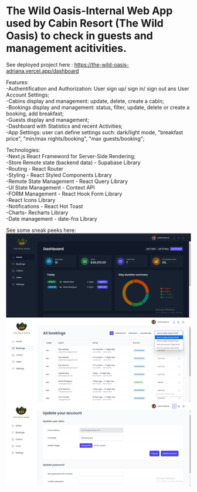 # The Wild Oasis-Internal Web App used by Cabin Resort (The Wild Oasis) to check in guests and management acitivities. </br>

See deployed project here : https://the-wild-oasis-adriana.vercel.app/dashboard

Features: </br>
-Authentification and Authorization: User sign up/ sign in/ sign out ans User Account Settings; </br>
-Cabins display and management: update, delete, create a cabin; </br>
-Bookings display and management: status, filter, update, delete or create a booking, add breakfast; </br>
-Guests display and management;</br>
-Dashboard with Statistics and recent Activities; </br>
-App Settings: user can define settings such: dark/light mode, "breakfast price", "min/max nights/booking", "max guests/booking";</br>

Technologies:</br>
-Next.js React Frameword for Server-Side Rendering;</br>
-Store Remote state (backend data) - Supabase Library</br>
-Routing - React Router</br>
-Styling - React Styled Components Library</br>
-Remote State Management - React Query Library</br>
-UI State Management - Context API</br>
-FORM Management - React Hook Form Library</br>
-React Icons Library</br>
-Notifications - React Hot Toast</br>
-Charts- Recharts Library</br>
-Date management - date-fns Library</br>

See some sneak peeks here: ![ScreenShot](https://github.com/adrianapopd/the-wild-oasis/blob/main/the%20wild%20oasis%20da%201.png)
 ![ScreenShot](https://github.com/adrianapopd/the-wild-oasis/blob/main/the%20wild%20oasis%202.png)
 ![ScreenShot](https://github.com/adrianapopd/the-wild-oasis/blob/main/the%20wild%20oasis%203.png)





